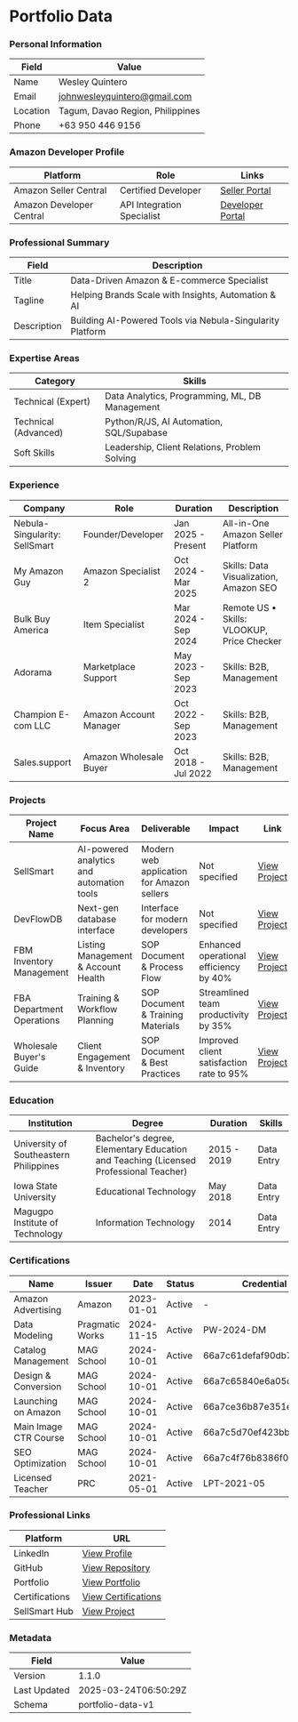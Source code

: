 # Portfolio Data

### Personal Information

| **Field** | **Value**                                                           |
| --------- | ------------------------------------------------------------------- |
| Name      | Wesley Quintero                                                     |
| Email     | [johnwesleyquintero@gmail.com](mailto:johnwesleyquintero@gmail.com) |
| Location  | Tagum, Davao Region, Philippines                                    |
| Phone     | +63 950 446 9156                                                    |

### Amazon Developer Profile

| **Platform**             | **Role**                   | **Links**                                          |
| ------------------------ | -------------------------- | -------------------------------------------------- |
| Amazon Seller Central    | Certified Developer        | [Seller Portal](https://sellercentral.amazon.com/) |
| Amazon Developer Central | API Integration Specialist | [Developer Portal](https://developer.amazon.com/)  |

### Professional Summary

| **Field**   | **Description**                                           |
| ----------- | --------------------------------------------------------- |
| Title       | Data-Driven Amazon & E-commerce Specialist                |
| Tagline     | Helping Brands Scale with Insights, Automation & AI       |
| Description | Building AI-Powered Tools via Nebula-Singularity Platform |

### Expertise Areas

| **Category**         | **Skills**                                     |
| -------------------- | ---------------------------------------------- |
| Technical (Expert)   | Data Analytics, Programming, ML, DB Management |
| Technical (Advanced) | Python/R/JS, AI Automation, SQL/Supabase       |
| Soft Skills          | Leadership, Client Relations, Problem Solving  |

### Experience

| **Company**                   | **Role**               | **Duration**        | **Description**                            |
| ----------------------------- | ---------------------- | ------------------- | ------------------------------------------ |
| Nebula-Singularity: SellSmart | Founder/Developer      | Jan 2025 - Present  | All-in-One Amazon Seller Platform          |
| My Amazon Guy                 | Amazon Specialist 2    | Oct 2024 - Mar 2025 | Skills: Data Visualization, Amazon SEO     |
| Bulk Buy America              | Item Specialist        | Mar 2024 - Sep 2024 | Remote US • Skills: VLOOKUP, Price Checker |
| Adorama                       | Marketplace Support    | May 2023 - Sep 2023 | Skills: B2B, Management                    |
| Champion E-com LLC            | Amazon Account Manager | Oct 2022 - Sep 2023 | Skills: B2B, Management                    |
| Sales.support                 | Amazon Wholesale Buyer | Oct 2018 - Jul 2022 | Skills: B2B, Management                    |

### Projects

| **Project Name**          | **Focus Area**                            | **Deliverable**                           | **Impact**                               | **Link**                                           |
| ------------------------- | ----------------------------------------- | ----------------------------------------- | ---------------------------------------- | -------------------------------------------------- |
| SellSmart                 | AI-powered analytics and automation tools | Modern web application for Amazon sellers | Not specified                            | [View Project](https://sellsmart-hub.vercel.app/)  |
| DevFlowDB                 | Next-gen database interface               | Interface for modern developers           | Not specified                            | [View Project](https://devflowdb.vercel.app/)      |
| FBM Inventory Management  | Listing Management & Account Health       | SOP Document & Process Flow               | Enhanced operational efficiency by 40%   | [View Project](https://sellsmart-docs.vercel.app/) |
| FBA Department Operations | Training & Workflow Planning              | SOP Document & Training Materials         | Streamlined team productivity by 35%     | [View Project](https://sellsmart-docs.vercel.app/) |
| Wholesale Buyer's Guide   | Client Engagement & Inventory             | SOP Document & Best Practices             | Improved client satisfaction rate to 95% | [View Project](https://sellsmart-docs.vercel.app/) |

### Education

| **Institution**                        | **Degree**                                                                           | **Duration** | **Skills** |
| -------------------------------------- | ------------------------------------------------------------------------------------ | ------------ | ---------- |
| University of Southeastern Philippines | Bachelor's degree, Elementary Education and Teaching (Licensed Professional Teacher) | 2015 - 2019  | Data Entry |
| Iowa State University                  | Educational Technology                                                               | May 2018     | Data Entry |
| Magugpo Institute of Technology        | Information Technology                                                               | 2014         | Data Entry |

### Certifications

| **Name**              | **Issuer**      | **Date**   | **Status** | **Credential ID**        |
| --------------------- | --------------- | ---------- | ---------- | ------------------------ |
| Amazon Advertising    | Amazon          | 2023-01-01 | Active     | -                        |
| Data Modeling         | Pragmatic Works | 2024-11-15 | Active     | PW-2024-DM               |
| Catalog Management    | MAG School      | 2024-10-01 | Active     | 66a7c61defaf90db750bde04 |
| Design & Conversion   | MAG School      | 2024-10-01 | Active     | 66a7c65840e6a05d9005d5eb |
| Launching on Amazon   | MAG School      | 2024-10-01 | Active     | 66a7ce36b87e351e77072f99 |
| Main Image CTR Course | MAG School      | 2024-10-01 | Active     | 66a7c5d70ef423bb240bd554 |
| SEO Optimization      | MAG School      | 2024-10-01 | Active     | 66a7c4f76b8386f0560b9407 |
| Licensed Teacher      | PRC             | 2021-05-01 | Active     | LPT-2021-05              |

### Professional Links

| **Platform**   | **URL**                                                                                   |
| -------------- | ----------------------------------------------------------------------------------------- |
| LinkedIn       | [View Profile](https://www.linkedin.com/in/wesleyquintero/)                               |
| GitHub         | [View Repository](https://github.com/johnwesleyquintero)                                  |
| Portfolio      | [View Portfolio](https://wesleyquintero-dev.vercel.app/)                                  |
| Certifications | [View Certifications](https://www.linkedin.com/in/wesleyquintero/details/certifications/) |
| SellSmart Hub  | [View Project](https://sellsmart-hub.vercel.app/)                                         |

### Metadata

| Field        | Value                                               |
| ------------ | --------------------------------------------------- |
| Version      | <span class="badge active">1.1.0</span>             |
| Last Updated | <span class="badge">2025-03-24T06:50:29Z</span>     |
| Schema       | <span class="badge active">portfolio-data-v1</span> |

